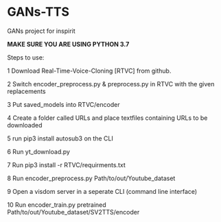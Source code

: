 # GANs-TTS
GANs project for inspirit

**MAKE SURE YOU ARE USING PYTHON 3.7**

Steps to use:

1 Download Real-Time-Voice-Cloning [RTVC] from github.

2 Switch encoder_preprocess.py & preprocess.py in RTVC with the given replacements

3 Put saved_models into RTVC/encoder

4 Create a folder called URLs and place textfiles containing URLs to be downloaded

5 run pip3 install autosub3 on the CLI

6 Run yt_download.py

7 Run pip3 install -r RTVC/requirments.txt

8 Run encoder_preprocess.py  Path/to/out/Youtube_dataset

9 Open a visdom server in a seperate CLI (command line interface)

10 Run encoder_train.py pretrained Path/to/out/Youtube_dataset/SV2TTS/encoder
